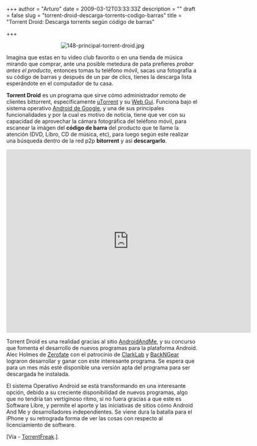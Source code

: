 +++
author = "Arturo"
date = 2009-03-12T03:33:33Z
description = ""
draft = false
slug = "torrent-droid-descarga-torrents-codigo-barras"
title = "Torrent Droid: Descarga torrents según código de barras"

+++

 <p align="center"><img src="http://geeksan.com/wp-content/uploads/import/148-principal-torrent-droid.jpg" alt="148-principal-torrent-droid.jpg" /></p>

<p>Imagina que estas en tu video club favorito o en una tienda de música mirando que comprar, ante una posible metedura de pata prefieres <em>probar antes el producto</em>, entonces tomas tu teléfono móvil, sacas una fotografía a su código de barras y después de un par de clics, tienes la descarga lista esperándote en el computador de tu casa.</p>

<p><strong>Torrent Droid</strong> es un programa que sirve cómo administrador remoto de clientes bittorrent, específicamente <a href="http://geek.cl/wp-content/uploads/2009/03/www.utorrent.com">uTorrent</a> y su <a href="http://geek.cl/wp-content/uploads/2009/03/viewtopic.php?id=33186">Web Gui</a>. Funciona bajo el sistema operativo <a href="http://geek.cl/wp-content/uploads/2009/03/android">Android de Google</a>, y una de sus principales funcionalidades y por la cual es motivo de noticia, tiene que ver con su capacidad de aprovechar la cámara fotográfica del teléfono móvil, para escanear la imágen del <b>código de barra</b> del producto que te llame la atención (DVD, Libro, CD de música, etc), para luego según este realizar una búsqueda dentro de la red p2p <b>bitorrent</b> y así <b>descargarlo</b>.</p>

<iframe width="640" height="480" src="http://geek.cl/wp-content/uploads/2009/03/h05KrEjHW6g" frameborder="0" allowfullscreen></iframe>

<p>Torrent Droid es una realidad gracias al sitio <a href="http://geek.cl/wp-content/uploads/2009/03/www.androidandme.com">AndroidAndMe</a>, y su concurso que fomenta el desarrollo de nuevos programas para la plataforma Android. Alec Holmes de <a href="http://geek.cl/wp-content/uploads/2009/03/zerofate.com">Zerofate</a> con el patrocinio de <a href="http://geek.cl/wp-content/uploads/2009/03/blog">ClarkLab</a> y <a href="http://geek.cl/wp-content/uploads/2009/03/backngear.com">BackNGear</a> lograron desarrollar y ganar con este interesante programa. Se espera que para un mes más esté disponible una versión apta del programa para ser descargada he instalada.</p>

<p>El sistema Operativo Android se está transformando en una interesante opción, debido a su creciente disponibilidad de nuevos programas, algo que no tendría tan vertiginoso ritmo, si no fuera gracias a que este es Software Libre, y permite el aporte y las iniciativas de sitios cómo Android And Me y desarrolladores independientes. Se viene dura la batalla para el iPhone y su retrograda forma de ver las cosas con respecto al licenciamiento de software.</p>

<p>[Vía - <a href="http://geek.cl/wp-content/uploads/2009/03/torrent-droid-scan-barcodes-get-torrents-090311">TorrentFreak</a>.].</p>